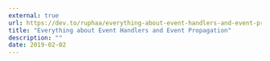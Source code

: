 ```yaml
---
external: true
url: https://dev.to/ruphaa/everything-about-event-handlers-and-event-propagation-47a8
title: "Everything about Event Handlers and Event Propagation"
description: ""
date: 2019-02-02
---
```

